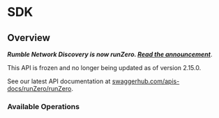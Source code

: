 # SDK

## Overview

<p><b><i>Rumble Network Discovery is now runZero. <a href="https://www.runzero.com/blog/introducing-runzero/">Read the announcement</a></i></b>.</p> <p>This API is frozen and no longer being updated as of version 2.15.0.</p> <p>See our latest API documentation at <a href="https://app.swaggerhub.com/apis-docs/runZero/runZero">swaggerhub.com/apis-docs/runZero/runZero</a>.</p>


### Available Operations

